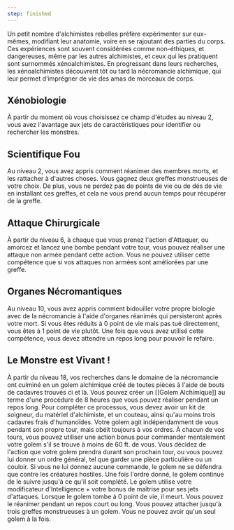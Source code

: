 ```yaml
---
step: finished
---
```

Un petit nombre d'alchimistes rebelles préfère expérimenter sur eux-mêmes, modifiant leur anatomie, voire en se rajoutant des parties du corps. Ces expériences sont souvent considérées comme non-éthiques, et dangereuses, même par les autres alchimistes, et ceux qui les pratiquent sont surnommés xénoalchimistes. En progressant dans leurs recherches, les xénoalchimistes découvrent tôt ou tard la nécromancie alchimique, qui leur permet d'imprégner de vie des amas de morceaux de corps.

## Xénobiologie

À partir du moment où vous choisissez ce champ d'études au niveau 2, vous avez l'avantage aux jets de caractéristiques pour identifier ou rechercher les monstres.

## Scientifique Fou

Au niveau 2, vous avez appris comment réanimer des membres morts, et les rattacher à d'autres choses. Vous gagnez deux greffes monstrueuses de votre choix. De plus, vous ne perdez pas de points de vie ou de dés de vie en installant ces greffes, et cela ne vous prend aucun temps pour récupérer de la greffe.

## Attaque Chirurgicale

À partir du niveau 6, à chaque que vous prenez l'action d'Attaquer, ou amorcez et lancez une bombe pendant votre tour, vous pouvez réaliser une attaque non armée pendant cette action. Vous ne pouvez utiliser cette compétence que si vos attaques non armées sont améliorées par une greffe.

## Organes Nécromantiques

Au niveau 10, vous avez appris comment bidouiller votre propre biologie avec de la nécromancie à l'aide d'organes réanimés qui persisteront après votre mort. Si vous êtes réduits à 0 point de vie mais pas tué directement, vous êtes à 1 point de vie plutôt. Une fois que vous avez utilisé cette compétence, vous devez attendre un repos long pour pouvoir le refaire.

## Le Monstre est Vivant !

À partir du niveau 18, vos recherches dans le domaine de la nécromancie ont culminé en un golem alchimique créé de toutes pièces à l'aide de bouts de cadavres trouvés ci et là. Vous pouvez créer un [[Golem Alchimique]] au terme d'une procédure de 8 heures que vous pouvez réaliser pendant un repos long. Pour compléter ce processus, vous devez avoir un kit de soigneur, du matériel d'alchimiste, et un couteau, ainsi qu'au moins trois cadavres frais d'humanoïdes. Votre golem agit indépendamment de vous pendant son propre tour, mais obéit toujours à vos ordres. À chacun de vos tours, vous pouvez utiliser une action bonus pour commander mentalement votre golem s'il se trouve à moins de 60 ft. de vous. Vous décidez de l'action que votre golem prendra durant son prochain tour, ou vous pouvez lui donner un ordre général, tel que garder une pièce particulière ou un couloir. Si vous ne lui donnez aucune commande, le golem ne se défendra que contre les créatures hostiles. Une fois l'ordre donné, le golem continue de le suivre jusqu'à ce qu'il soit complété. Le golem utilise votre modificateur d'Intelligence + votre bonus de maîtrise pour ses jets d'attaques. Lorsque le golem tombe à 0 point de vie, il meurt. Vous pouvez le réanimer pendant un repos court ou long. Vous pouvez attacher jusqu'à trois greffes monstrueuses à un golem. Vous ne pouvez avoir qu'un seul golem à la fois.